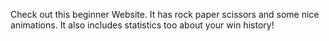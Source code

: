 Check out this beginner Website.
It has rock paper scissors and some nice animations.
It also includes statistics too about your win history!
